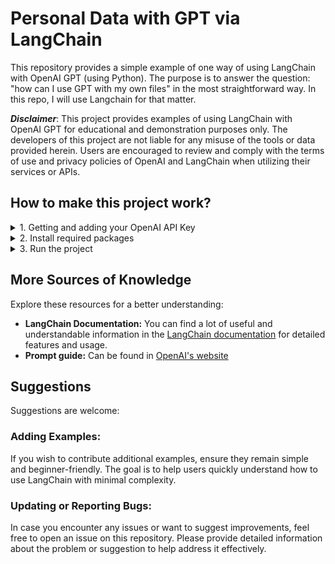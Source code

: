 #  Personal Data with GPT via LangChain

This repository provides a simple example of one way of using LangChain with OpenAI GPT (using Python).
The purpose is to answer the question: "how can I use GPT with my own files" in the most straightforward way.
In this repo, I will use Langchain for that matter.

***Disclaimer***: 
This project provides examples of using LangChain with OpenAI GPT for educational and demonstration purposes only. The developers of this project are not liable for any misuse of the tools or data provided herein. Users are encouraged to review and comply with the terms of use and privacy policies of OpenAI and LangChain when utilizing their services or APIs.

## How to make this project work?

<details>
<summary>1. Getting and adding your OpenAI API Key</summary>

1. Log in to OpenAI (if you don't have an account, Create one).
2. All API keys can be found/generated on [this link](https://platform.openai.com/api-keys).
3. Copy your API key.
4. Set API Key in .env file: Paste the API key in [.env](/env) file.
</details>

<details>
<summary>2. Install required packages</summary>

All the required packages are listed in the [requirements file](/requirements.txt).
You can install them using `pip install -r requirements.txt`.
</details>

<details>
<summary>3. Run the project</summary>

Make sure you have Python 3.6 (or later) installed on your computer.
</details>

## More Sources of Knowledge

Explore these resources for a better understanding:

- **LangChain Documentation:** You can find a lot of useful and understandable information in the [LangChain documentation](https://python.langchain.com/docs/get_started/) for detailed features and usage.
- **Prompt guide:**  Can be found in [OpenAI's website](https://help.openai.com/en/articles/4936848-how-do-i-create-a-good-prompt)

## Suggestions

Suggestions are welcome:

### Adding Examples:

If you wish to contribute additional examples, ensure they remain simple and beginner-friendly. The goal is to help users quickly understand how to use LangChain with minimal complexity.

### Updating or Reporting Bugs:

In case you encounter any issues or want to suggest improvements, feel free to open an issue on this repository. 
Please provide detailed information about the problem or suggestion to help address it effectively.

